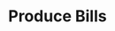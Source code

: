 ---
has_children: true
layout: default
nav_order: 53000
parent: Produce Accounting
title: Produce Bills
---